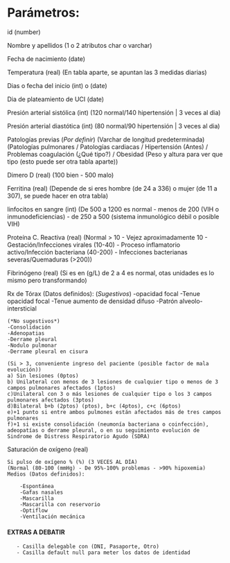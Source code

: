 # Parámetros:

id (number)

Nombre y apellidos (1 o 2 atributos char o varchar)

Fecha de nacimiento (date)

Temperatura (real)
    (En tabla aparte, se apuntan las 3 medidas diarias)

Dias o fecha del inicio (int) o (date)

Dia de plateamiento de UCI (date)

Presión arterial sistólica (int)
    (120 normal/140 hipertensión | 3 veces al dia)

Presión arterial diastótica (int) 
    (80 normal/90 hipertensión | 3 veces al dia)

Patologías previas (*Por definir*) (Varchar de longitud predeterminada)
    (Patologías pulmonares / Patologías cardiacas / Hipertensión (Antes) / Problemas coagulación (¿Qué tipo?) / Obesidad (Peso y altura para ver que tipo (esto puede ser otra tabla aparte))

Dimero D (real)
    (100 bien - 500 malo)

Ferritina (real)
    (Depende de si eres hombre (de 24 a 336) o mujer (de 11 a 307), se puede hacer en otra tabla)

linfocitos en sangre (int)
    (De 500 a 1200 es normal - menos de 200 (VIH o inmunodeficiencias) - de 250 a 500 (sistema inmunológico débil o posible VIH)

Proteína C. Reactiva (real)
    (Normal > 10 - Vejez aproximadamente 10 - Gestación/Infecciones virales (10-40) - Proceso inflamatorio activo/Infección bacteriana (40-200) - Infecciones bacterianas severas/Quemaduras (>200))

Fibrinógeno (real)
    (Si es en (g/L) de 2 a 4 es normal, otas unidades es lo mismo pero transformando)

Rx de Tórax (Datos definidos):
    (*Sugestivos*)
    -opacidad focal
    -Tenue opacidad focal
    -Tenue aumento de densidad difuso
    -Patrón alveolo-intersticial

    (*No sugestivos*)
    -Consolidación
    -Adenopatias
    -Derrame pleural
    -Nodulo pulmonar
    -Derrame pleural en cisura

    (Si > 3, conveniente ingreso del paciente (posible factor de mala evolución))
    a) Sin lesiones (0ptos)
    b) Unilateral con menos de 3 lesiones de cualquier tipo o menos de 3 campos pulmonares afectados (1ptos)
    c)Unilateral con 3 o más lesiones de cualquier tipo o los 3 campos pulmonares afectados (3ptos)
    d)Bilateral b+b (2ptos) (ptos), b+c (4ptos), c+c (6ptos)
    e)+1 punto si entre ambos pulmones están afectados más de tres campos pulmonares
    f)+1 si existe consolidación (neumonía bacteriana o coinfección), adeopatías o derrame pleural, o en su seguimiento evolución de Sindrome de Distress Respiratorio Agudo (SDRA)

Saturación de oxígeno (real)
    
    Si pulso de oxígeno % (%) (3 VECES AL DÍA)
    (Normal (80-100 (mmHg) - De 95%-100% problemas - >90% hipoxemia)
    Medios (Datos definidos):
        
        -Espontánea
        -Gafas nasales
        -Mascarilla
        -Mascarilla con reservorio
        -Optiflow
        -Ventilación mecánica
        
        
#### EXTRAS A DEBATIR
        
       - Casilla delegable con (DNI, Pasaporte, Otro)
       - Casilla default null para meter los datos de identidad
